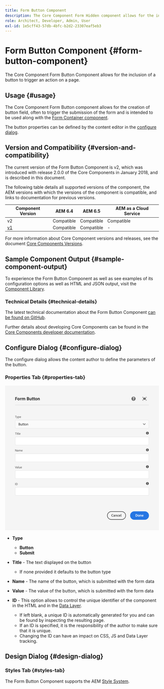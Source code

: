 ```yaml
---
title: Form Button Component
description: The Core Component Form Hidden component allows for the inclusion of a hidden field in a form.
role: Architect, Developer, Admin, User
exl-id: 1e5cff43-57db-4bfc-b2d2-23307eaf5eb3
---
```

# Form Button Component {#form-button-component}

The Core Component Form Button Component allows for the inclusion of a button to trigger an action on a page.

## Usage {#usage}

The Core Component Form Button component allows for the creation of button field, often to trigger the submission of the form and is intended to be used along with the [Form Container component](form-container.md).

The button properties can be defined by the content editor in the [configure dialog](#configure-dialog).

## Version and Compatibility {#version-and-compatibility}

The current version of the Form Button Component is v2, which was introduced with release 2.0.0 of the Core Components in January 2018, and is described in this document.

The following table details all supported versions of the component, the AEM versions with which the versions of the component is compatible, and links to documentation for previous versions.

|Component Version|AEM 6.4|AEM 6.5|AEM as a Cloud Service|
|--- |--- |--- |---|
|v2|Compatible|Compatible|Compatible|
|[v1](/help/components/v1/form-button-v1.md)|Compatible|Compatible|-|

For more information about Core Component versions and releases, see the document [Core Components Versions](/help/versions.md).

## Sample Component Output {#sample-component-output}

To experience the Form Button Component as well as see examples of its configuration options as well as HTML and JSON output, visit the [Component Library](https://adobe.com/go/aem_cmp_library_form_button).

### Technical Details {#technical-details}

The latest technical documentation about the Form Button Component [can be found on GitHub](https://adobe.com/go/aem_cmp_tech_form_button_v2).

Further details about developing Core Components can be found in the [Core Components developer documentation](/help/developing/overview.md).

## Configure Dialog {#configure-dialog}

The configure dialog allows the content author to define the parameters of the button.

### Properties Tab {#properties-tab}

![Form Button Component's edit dialog](/help/assets/form-button-edit.png)

* **Type**

  * **Button**
  * **Submit**

* **Title** - The text displayed on the button

  * If none provided it defaults to the button type

* **Name** - The name of the button, which is submitted with the form data
* **Value** - The value of the button, which is submitted with the form data

* **ID** - This option allows to control the unique identifier of the component in the HTML and in the [Data Layer](/help/developing/data-layer/overview.md).
  * If left blank, a unique ID is automatically generated for you and can be found by inspecting the resulting page.
  * If an ID is specified, it is the responsibility of the author to make sure that it is unique.
  * Changing the ID can have an impact on CSS, JS and Data Layer tracking.

## Design Dialog {#design-dialog}

### Styles Tab {#styles-tab}

The Form Button Component supports the AEM [Style System](/help/get-started/authoring.md#component-styling).
